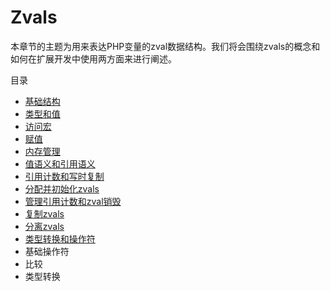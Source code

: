 # Zvals

本章节的主题为用来表达PHP变量的zval数据结构。我们将会围绕zvals的概念和如何在扩展开发中使用两方面来进行阐述。

目录
 - [基础结构](https://github.com/GenialX/php-internals-book-in-chinese/blob/master/zvals/basic_structure.md)
  - [类型和值](https://github.com/GenialX/php-internals-book-in-chinese/blob/master/zvals/basic_structure.md#user-content-类型和值)
  - [访问宏](https://github.com/GenialX/php-internals-book-in-chinese/blob/master/zvals/basic_structure.md#user-content-访问宏)
  - [赋值](https://github.com/GenialX/php-internals-book-in-chinese/blob/master/zvals/basic_structure.md#user-content-赋值)
 - [内存管理](https://github.com/GenialX/php-internals-book-in-chinese/blob/master/zvals/memory_management.md)
  - [值语义和引用语义](https://github.com/GenialX/php-internals-book-in-chinese/blob/master/zvals/memory_management.md#user-content-值语义和引用语义)
  - [引用计数和写时复制](https://github.com/GenialX/php-internals-book-in-chinese/blob/master/zvals/memory_management.md#user-content-引用计数和写时复制)
  - [分配并初始化zvals](https://github.com/GenialX/php-internals-book-in-chinese/blob/master/zvals/memory_management.md#user-content-分配并初始化zvals)
  - [管理引用计数和zval销毁](https://github.com/GenialX/php-internals-book-in-chinese/blob/master/zvals/memory_management.md#user-content-管理引用计数和zval销毁)
  - [复制zvals](https://github.com/GenialX/php-internals-book-in-chinese/blob/master/zvals/memory_management.md#user-content-复制zvals)
  - [分离zvals](https://github.com/GenialX/php-internals-book-in-chinese/blob/master/zvals/memory_management.md#user-content-分离zvals)
  - [类型转换和操作符](https://github.com/GenialX/php-internals-book-in-chinese/blob/master/zvals/memory_management.md#user-content-类型转换和操作符)
 - 基础操作符
  - 比较
  - 类型转换
